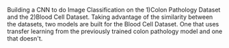 Building a CNN to do Image Classification on the 1)Colon Pathology Dataset and the 2)Blood Cell Dataset.
Taking advantage of the similarity between the datasets, two models are built for the Blood Cell Dataset. One that uses transfer learning from the previously trained colon pathology model and one that doesn't.
